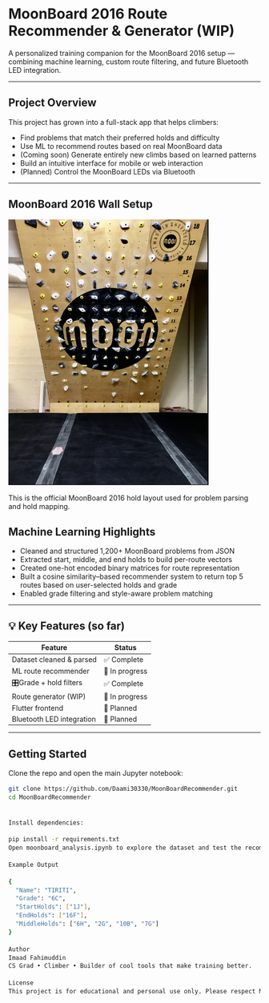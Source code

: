 # MoonBoard 2016 Route Recommender & Generator (WIP)

A personalized training companion for the MoonBoard 2016 setup — combining machine learning, custom route filtering, and future Bluetooth LED integration.

---

## Project Overview

This project has grown into a full-stack app that helps climbers:

- Find problems that match their preferred holds and difficulty
- Use ML to recommend routes based on real MoonBoard data
- (Coming soon) Generate entirely new climbs based on learned patterns
- Build an intuitive interface for mobile or web interaction
- (Planned) Control the MoonBoard LEDs via Bluetooth
  
---
## MoonBoard 2016 Wall Setup

<img src="Img/Screenshot 2025-05-19 224054.png" alt="MoonBoard 2016 Wall" width="400"/>

This is the official MoonBoard 2016 hold layout used for problem parsing and hold mapping.


##  Machine Learning Highlights

- Cleaned and structured 1,200+ MoonBoard problems from JSON
- Extracted start, middle, and end holds to build per-route vectors
- Created one-hot encoded binary matrices for route representation
- Built a cosine similarity–based recommender system to return top 5 routes based on user-selected holds and grade
- Enabled grade filtering and style-aware problem matching

---

## 💡 Key Features (so far)

| Feature              | Status     |
|----------------------|------------|
| Dataset cleaned & parsed        | ✅ Complete |
| ML route recommender            | 🔄 In progress |
| 🎛Grade + hold filters           | ✅ Complete |
| Route generator (WIP)          | 🔄 In progress |
| Flutter frontend                | 🔄 Planned |
| Bluetooth LED integration       | 🔄 Planned |

---

## Getting Started

Clone the repo and open the main Jupyter notebook:

```bash
git clone https://github.com/Daami30330/MoonBoardRecommender.git
cd MoonBoardRecommender


Install dependencies:

pip install -r requirements.txt
Open moonboard_analysis.ipynb to explore the dataset and test the recommender.

Example Output

{
  "Name": "TIRITI",
  "Grade": "6C",
  "StartHolds": ["1J"],
  "EndHolds": ["16F"],
  "MiddleHolds": ["6H", "2G", "10B", "7G"]
}

Author
Imaad Fahimuddin
CS Grad • Climber • Builder of cool tools that make training better.

License
This project is for educational and personal use only. Please respect MoonBoard’s content ownership and usage guidelines.
